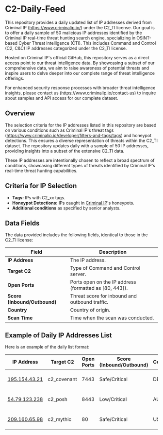 # C2-Daily-Feed

This repository provides a daily updated list of IP addresses derived from Criminal IP (https://www.criminalip.io/) under the C2_TI license. Our goal is to offer a daily sample of 50 malicious IP addresses identified by the Criminal IP real-time threat hunting search engine, specializing in OSINT-based Cyber Threat Intelligence (CTI). This includes Command and Control (C2, C&C) IP addresses categorized under the C2_TI license.

Hosted on Criminal IP's official GitHub, this repository serves as a direct access point to our threat intelligence data. By showcasing a subset of our comprehensive data, we aim to raise awareness of potential threats and inspire users to delve deeper into our complete range of threat intelligence offerings.

For enhanced security response processes with broader threat intelligence insights, please contact us (https://www.criminalip.io/contact-us) to inquire about samples and API access for our complete dataset.

## Overview

The selection criteria for the IP addresses listed in this repository are based on various conditions such as Criminal IP's threat tags (https://www.criminalip.io/developer/filters-and-tags/tags) and honeypot detections. This ensures a diverse representation of threats within the C2_TI dataset. The repository updates daily with a sample of 50 IP addresses, providing insights into a subset of the extensive C2_TI data.

These IP addresses are intentionally chosen to reflect a broad spectrum of conditions, showcasing different types of threats identified by Criminal IP's real-time threat hunting capabilities.

## Criteria for IP Selection

- **Tags:** IPs with C2_xx tags.
- **Honeypot Detections:** IPs caught in [Criminal IP](https://www.criminalip.io)'s honeypots.
- **Additional conditions** as specified by senior analysts.

## Data Fields

The data provided includes the following fields, identical to those in the C2_TI license:

| Field                  | Description                                           |
|------------------------|-------------------------------------------------------|
| **IP Address**         | The IP address.                                       |
| **Target C2**          | Type of Command and Control server.                   |
| **Open Ports**         | Ports open on the IP address (formatted as [80, 443]).|
| **Score (Inbound/Outbound)** | Threat score for inbound and outbound traffic.  |
| **Country**            | Country of origin.                                    |
| **Scan Time**          | Time when the scan was conducted.                     |


## Example of Daily IP Addresses List

Here is an example of the daily list format:

| IP Address     | Target C2      | Open Ports | Score (Inbound/Outbound) | Country | Scan Time             |
|----------------|----------------|------------|--------------------------|---------|-----------------------|
| [195.154.43.21](https://www.criminalip.io/asset/report/195.154.43.21)  | c2_covenant | 7443 | Safe/Critical | DE | 2024-07-30 23:06:40 |
| [54.79.123.238](https://www.criminalip.io/asset/report/54.79.123.238)  | c2_posh | 8443 | Low/Critical | AU | 2024-07-18 00:12:59 |
| [209.160.65.98](https://www.criminalip.io/asset/report/209.160.65.98)  | c2_mythic | 80 | Safe/Critical | US | 2024-08-05 11:51:39 |
